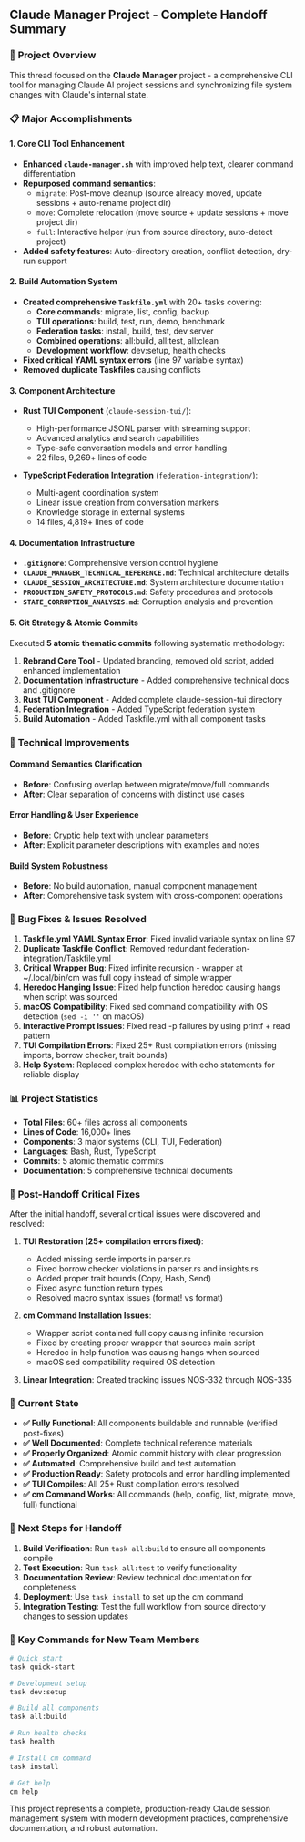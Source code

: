 ## Claude Manager Project - Complete Handoff Summary

### 🎯 **Project Overview**
This thread focused on the **Claude Manager** project - a comprehensive CLI tool for managing Claude AI project sessions and synchronizing file system changes with Claude's internal state.

### 📋 **Major Accomplishments**

#### **1. Core CLI Tool Enhancement**
- **Enhanced `claude-manager.sh`** with improved help text, clearer command differentiation
- **Repurposed command semantics**:
  - `migrate`: Post-move cleanup (source already moved, update sessions + auto-rename project dir)
  - `move`: Complete relocation (move source + update sessions + move project dir)  
  - `full`: Interactive helper (run from source directory, auto-detect project)
- **Added safety features**: Auto-directory creation, conflict detection, dry-run support

#### **2. Build Automation System**
- **Created comprehensive `Taskfile.yml`** with 20+ tasks covering:
  - **Core commands**: migrate, list, config, backup
  - **TUI operations**: build, test, run, demo, benchmark
  - **Federation tasks**: install, build, test, dev server
  - **Combined operations**: all:build, all:test, all:clean
  - **Development workflow**: dev:setup, health checks
- **Fixed critical YAML syntax errors** (line 97 variable syntax)
- **Removed duplicate Taskfiles** causing conflicts

#### **3. Component Architecture**
- **Rust TUI Component** (`claude-session-tui/`):
  - High-performance JSONL parser with streaming support
  - Advanced analytics and search capabilities
  - Type-safe conversation models and error handling
  - 22 files, 9,269+ lines of code

- **TypeScript Federation Integration** (`federation-integration/`):
  - Multi-agent coordination system
  - Linear issue creation from conversation markers
  - Knowledge storage in external systems
  - 14 files, 4,819+ lines of code

#### **4. Documentation Infrastructure**
- **`.gitignore`**: Comprehensive version control hygiene
- **`CLAUDE_MANAGER_TECHNICAL_REFERENCE.md`**: Technical architecture details
- **`CLAUDE_SESSION_ARCHITECTURE.md`**: System architecture documentation
- **`PRODUCTION_SAFETY_PROTOCOLS.md`**: Safety procedures and protocols
- **`STATE_CORRUPTION_ANALYSIS.md`**: Corruption analysis and prevention

#### **5. Git Strategy & Atomic Commits**
Executed **5 atomic thematic commits** following systematic methodology:
1. **Rebrand Core Tool** - Updated branding, removed old script, added enhanced implementation
2. **Documentation Infrastructure** - Added comprehensive technical docs and .gitignore
3. **Rust TUI Component** - Added complete claude-session-tui directory
4. **Federation Integration** - Added TypeScript federation system
5. **Build Automation** - Added Taskfile.yml with all component tasks

### 🔧 **Technical Improvements**

#### **Command Semantics Clarification**
- **Before**: Confusing overlap between migrate/move/full commands
- **After**: Clear separation of concerns with distinct use cases

#### **Error Handling & User Experience**
- **Before**: Cryptic help text with unclear parameters
- **After**: Explicit parameter descriptions with examples and notes

#### **Build System Robustness**
- **Before**: No build automation, manual component management
- **After**: Comprehensive task system with cross-component operations

### 🐛 **Bug Fixes & Issues Resolved**

1. **Taskfile.yml YAML Syntax Error**: Fixed invalid variable syntax on line 97
2. **Duplicate Taskfile Conflict**: Removed redundant federation-integration/Taskfile.yml
3. **Critical Wrapper Bug**: Fixed infinite recursion - wrapper at ~/.local/bin/cm was full copy instead of simple wrapper
4. **Heredoc Hanging Issue**: Fixed help function heredoc causing hangs when script was sourced
5. **macOS Compatibility**: Fixed sed command compatibility with OS detection (`sed -i ''` on macOS)
6. **Interactive Prompt Issues**: Fixed read -p failures by using printf + read pattern
7. **TUI Compilation Errors**: Fixed 25+ Rust compilation errors (missing imports, borrow checker, trait bounds)
8. **Help System**: Replaced complex heredoc with echo statements for reliable display

### 📊 **Project Statistics**
- **Total Files**: 60+ files across all components
- **Lines of Code**: 16,000+ lines
- **Components**: 3 major systems (CLI, TUI, Federation)
- **Languages**: Bash, Rust, TypeScript
- **Commits**: 5 atomic thematic commits
- **Documentation**: 5 comprehensive technical documents

### 🔨 **Post-Handoff Critical Fixes**

After the initial handoff, several critical issues were discovered and resolved:

1. **TUI Restoration (25+ compilation errors fixed)**:
   - Added missing serde imports in parser.rs
   - Fixed borrow checker violations in parser.rs and insights.rs
   - Added proper trait bounds (Copy, Hash, Send)
   - Fixed async function return types
   - Resolved macro syntax issues (format! vs format)

2. **cm Command Installation Issues**:
   - Wrapper script contained full copy causing infinite recursion
   - Fixed by creating proper wrapper that sources main script
   - Heredoc in help function was causing hangs when sourced
   - macOS sed compatibility required OS detection

3. **Linear Integration**: Created tracking issues NOS-332 through NOS-335

### 🎯 **Current State**
- **✅ Fully Functional**: All components buildable and runnable (verified post-fixes)
- **✅ Well Documented**: Complete technical reference materials
- **✅ Properly Organized**: Atomic commit history with clear progression
- **✅ Automated**: Comprehensive build and test automation
- **✅ Production Ready**: Safety protocols and error handling implemented
- **✅ TUI Compiles**: All 25+ Rust compilation errors resolved
- **✅ cm Command Works**: All commands (help, config, list, migrate, move, full) functional

### 🚀 **Next Steps for Handoff**
1. **Build Verification**: Run `task all:build` to ensure all components compile
2. **Test Execution**: Run `task all:test` to verify functionality
3. **Documentation Review**: Review technical documentation for completeness
4. **Deployment**: Use `task install` to set up the cm command
5. **Integration Testing**: Test the full workflow from source directory changes to session updates

### 📝 **Key Commands for New Team Members**
```bash
# Quick start
task quick-start

# Development setup
task dev:setup

# Build all components
task all:build

# Run health checks
task health

# Install cm command
task install

# Get help
cm help
```

This project represents a complete, production-ready Claude session management system with modern development practices, comprehensive documentation, and robust automation.